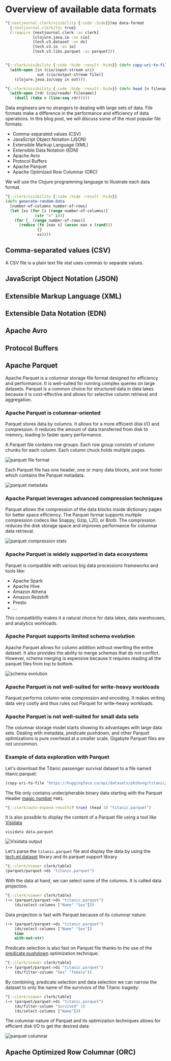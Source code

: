 # Overview of available data formats

```clj
^{:nextjournal.clerk/visibility {:code :hide}}(ns data-format
  {:nextjournal.clerk/toc true}
  (:require [nextjournal.clerk :as clerk]
            [clojure.java.io :as cio]
            [tech.v3.dataset :as ds]
            [tech.v3.io :as io]
            [tech.v3.libs.parquet :as parquet]))
```

```clj

^{::clerk/visibility {:code :hide :result :hide}} (defn copy-uri-to-file [uri file]
  (with-open [in (cio/input-stream uri)
              out (cio/output-stream file)]
    (clojure.java.io/copy in out)))

^{::clerk/visibility {:code :hide :result :hide}} (defn head [n filename]
  (with-open [rdr (cio/reader filename)]
    (doall (take n (line-seq rdr)))))
```

Data engineers are no strangers to dealing with large sets of data. File formats make a difference in the performance and efficiency of data operations. In this blog post, we will discuss some of the most popular file formats: 
- Comma-separated values (CSV)
- JavaScript Object Notation (JSON)
- Extensible Markup Language (XML)
- Extensible Data Notation (EDN)
- Apache Avro
- Protocol Buffers
- Apache Parquet
- Apache Optimized Row Columnar (ORC)

We will use the Clojure programming language to illustrate each data format.

```clj
^{::clerk/visibility {:code :hide :result :hide}} 
(defn generate-random-data
  [number-of-columns number-of-rows]
  (let [xs (for [i (range number-of-columns)]
             (str "x" i))]
    (for [_ (range number-of-rows)]
      (reduce (fn [eax x] (assoc eax x (rand)))
              {}
              xs))))
```

## Comma-separated values (CSV)

A CSV file is a plain text file stat uses commas to separate values. 

## JavaScript Object Notation (JSON)

## Extensible Markup Language (XML)

## Extensible Data Notation (EDN)

## Apache Avro

## Protocol Buffers

## Apache Parquet

Apache Parquet is a columnar storage file format designed for efficiency and performance. It is well-suited for running complex queries on large datasets. Parquet is a common choice for structured data in data lakes because it is cost-effective and allows for selective column retrieval and aggregation.

### Apache Parquet is columnar-oriented
Parquet stores data by columns. It allows for a more efficient disk I/O and compression. It reduces the amount of data transferred from disk to memory, leading to faster query performance.

A Parquet file contains row groups. Each row group consists of column chunks for each column. Each column chuck holds multiple pages.

![parquet file format](https://github.com/pierregoudjo/data-engineering-primer/assets/1331326/e273b0f5-4128-4dc6-ba53-9220de120fc1)

Each Parquet file has one header, one or many data blocks, and one footer which contains the Parquet metadata.

![parquet metadata](https://github.com/pierregoudjo/data-engineering-primer/assets/1331326/a66f1869-f130-4931-af1b-7a3b7d41c77a)



### Apache Parquet leverages advanced compression techniques

Parquet allows the compression of the data blocks inside dictionary pages for better space efficiency. The Parquet format supports multiple compression codecs like Snappy, Gzip, LZO, or Brotli. The compression reduces the disk storage space and improves performance for columnar data retrieval.

![parquet compression stats](https://github.com/pierregoudjo/data-engineering-primer/assets/1331326/2bad5cb0-f72d-49e3-bad8-3f1ccbe123cb)


### Apache Parquet is widely supported in data ecosystems

Parquet is compatible with various big data processions frameworks and tools like:

- Apache Spark
- Apache Hive
- Amazon Athena
- Amazon Redshift
- Presto
- ...

This compatibility makes it a natural choice for data lakes, data warehouses, and analytics workloads.

### Apache Parquet supports limited schema evolution

Apache Parquet allows for column addition without rewriting the entire dataset. It also provides the ability to merge schemas that do not conflict. However, schema merging is expensive because it requires reading all the parquet files from top to bottom.

![schema evolution](https://github.com/pierregoudjo/data-engineering-primer/assets/1331326/215e9863-2e47-4d32-b999-09a5c94beb41)

### Apache Parquet is not well-suited for write-heavy workloads

Parquet performs column-wise compression and encoding. It makes writing data very costly and thus rules out Parquet for write-heavy workloads.

### Apache Parquet is not well-suited for small data sets

The columnar storage model starts showing its advantages with large data sets. Dealing with metadata, predicate pushdown, and other Parquet optimizations is pure overhead at a smaller scale. Gigabyte Parquet files are not uncommon.

### Example of data exploration with Parquet

Let's download the Titanic passenger survival dataset to a file named titanic.parquet:
```clj
(copy-uri-to-file "https://huggingface.co/api/datasets/phihung/titanic/parquet/default/train/0.parquet" "titanic.parquet")
```

The file only contains undecipherable binary data starting with the Parquet Header [magic number](https://en.wikipedia.org/wiki/Magic_number_(programming)#In_files) `PAR1`.

```clj
^{::clerk/auto-expand-results? true} (head 10 "titanic.parquet")
```

It is also possible to display the content of a Parquet file using a tool like [Visidata](https://www.visidata.org)

```shell
visidata data.parquet
```

![Visidata output](https://github.com/pierregoudjo/data-engineering-primer/assets/1331326/82891d2d-c9d2-4877-9ac9-b07715339adf)

Let's parse the `titanic.parquet` file and display the data by using the [tech.ml.dataset](https://github.com/techascent/tech.ml.dataset) library and its parquet support library

```clj
^{::clerk/viewer clerk/table}
(parquet/parquet->ds "titanic.parquet")
```

With the data at hand, we can select some of the columns. It is called data projection.

```clj
^{::clerk/viewer clerk/table}
(-> (parquet/parquet->ds "titanic.parquet")
    (ds/select-columns ["Name" "Sex"]))
```

Data projection is fast with Parquet because of its columnar nature:

```clj
(-> (parquet/parquet->ds "titanic.parquet")
    (ds/select-columns ["Name" "Sex"])
    time
    with-out-str)
```

Predicate selection is also fast on Parquet file thanks to the use of the [predicate pushdown](https://medium.com/@diehardankush/predicate-pushdown-in-parquet-enhancing-efficiency-and-performance-5becb0b992de) optimization technique:

```clj
^{::clerk/viewer clerk/table}
(-> (parquet/parquet->ds "titanic.parquet")
    (ds/filter-column "Sex" "female"))
```

By combining, predicate selection and data selection we can narrow the dataset to only the name of the survivors of the Titanic tragedy:

```clj
^{::clerk/viewer clerk/table}
(-> (parquet/parquet->ds "titanic.parquet")
    (ds/filter-column "Survived" 1)
    (ds/select-columns ["Name"]))
```

The columnar nature of Parquet and its optimization techniques allows for efficient disk I/O to get the desired data:

![parquet columnar](https://github.com/pierregoudjo/data-engineering-primer/assets/1331326/95d40c74-0587-466a-8cd8-87f3fa1b2ed1)

## Apache Optimized Row Columnar (ORC)
